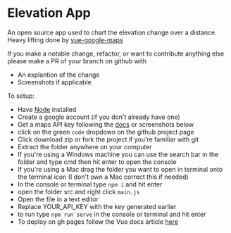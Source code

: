 # Elevation App
An open source app used to chart the elevation change over a 
distance. Heavy lifting done by [vue-google-maps](https://github.com/xkjyeah/vue-google-maps)

If you make a notable change, refactor, or want to contribute anything else please make a PR of your branch on github with
- An explantion of the change
- Screenshots if applicable

To setup:
- Have [Node](https://nodejs.org/en/) installed
- Create a google account (if you don't already have one) 
- Get a maps API key following the [docs](https://developers.google.com/maps/documentation/javascript/get-api-key#creating-api-keys) or screenshots below
- click on the green `code` dropdown on the github project page
- Click download zip or fork the project if you're familiar with git
- Extract the folder anywhere on your computer
- If you're using a Windows machine you can use the search bar in the folder and type cmd then hit enter to open the console
- If you're using a Mac drag the folder you want to open in terminal onto the terminal icon (I don't own a Mac correct this if needed)
- In the console or terminal type `npm i` and hit enter
- open the folder src and right click `main.js`
- Open the file in a text editor
- Replace YOUR_API_KEY with the key generated earlier
- to run type `npm run serve` in the console or terminal and hit enter
- To deploy on gh pages follow the Vue docs article [here](https://cli.vuejs.org/guide/deployment.html#github-pages)




